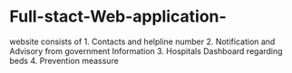 # Full-stact-Web-application-
website consists of 1. Contacts and helpline number 2. Notification and Advisory  from government Information 3. Hospitals Dashboard regarding beds 4. Prevention meassure
